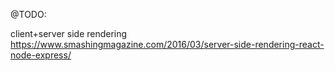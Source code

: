 @TODO:

client+server side rendering
https://www.smashingmagazine.com/2016/03/server-side-rendering-react-node-express/
